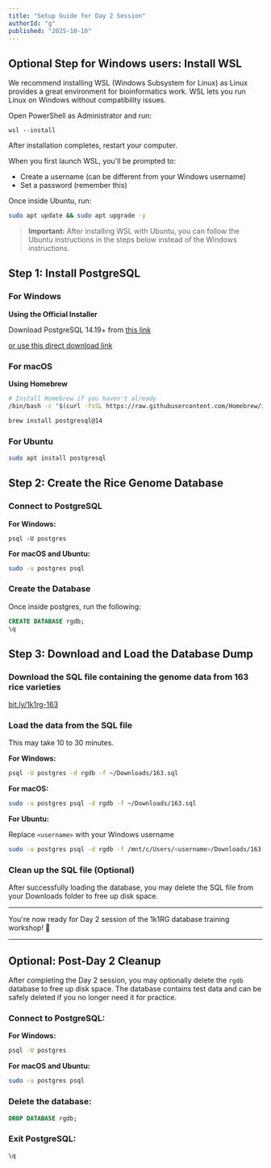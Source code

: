 ```yaml
---
title: "Setup Guide for Day 2 Session"
authorId: "g"
published: "2025-10-10"
---
```


## Optional Step for Windows users: Install WSL

We recommend installing WSL (Windows Subsystem for Linux) as Linux provides a great environment for bioinformatics work. WSL lets you run Linux on Windows without compatibility issues.

Open PowerShell as Administrator and run:

```
wsl --install
```

After installation completes, restart your computer.

When you first launch WSL, you'll be prompted to:

- Create a username (can be different from your Windows username)
- Set a password (remember this)

Once inside Ubuntu, run:

```bash
sudo apt update && sudo apt upgrade -y
```

> **Important:** After installing WSL with Ubuntu, you can follow the Ubuntu instructions in the steps below instead of the Windows instructions.

## Step 1: Install PostgreSQL

### For Windows

**Using the Official Installer**

Download PostgreSQL 14.19+ from [this link](https://www.enterprisedb.com/downloads/postgres-postgresql-downloads)

[or use this direct download link](https://sbp.enterprisedb.com/getfile.jsp?fileid=1259804&_gl=1*ulr2xn*_gcl_au*Nzc4MzQ1Mjc5LjE3NjAwMjU4OTA.*_ga*R0ExLjEuR0ExLjEuR0ExLjEuR0ExLjEuR0ExLjEuR0ExLjEuR0ExLjEuNjM3OTQ0NDIzLjE3NjAwMjU4OTE.*_ga_ND3EP1ME7G*czE3NjAwMjU4OTAkbzEkZzEkdDE3NjAwMjY0OTkkajYwJGwwJGg3Mzk2Nzg2NDc.)

### For macOS

**Using Homebrew**

```bash
# Install Homebrew if you haven't already
/bin/bash -c "$(curl -fsSL https://raw.githubusercontent.com/Homebrew/install/HEAD/install.sh)"

brew install postgresql@14
```

### For Ubuntu

```bash
sudo apt install postgresql
```

<!-- ## Step 2: Configure PostgreSQL

### Set up the postgres user password

**For Windows:**

Open Command Prompt or PowerShell as Administrator

```cmd
# Connect to PostgreSQL (you'll be prompted for the password you set during installation)
psql -U postgres
```

**For macOS and Linux:**

```bash
sudo -u postgres psql

# Set password for postgres user (replace 'your_password' with a secure password)
ALTER USER postgres PASSWORD 'your_password';

# Exit PostgreSQL
\q
```

### Configure authentication (Optional)

**For Linux systems:** If you want to use password authentication, edit the PostgreSQL configuration:

```bash
# Find the pg_hba.conf file location
sudo -u postgres psql -c "SHOW hba_file;"

# Edit the file (replace the path with your actual path)
sudo nano /etc/postgresql/14/main/pg_hba.conf

# Change the line:
# local   all             all                                     peer
# to:
# local   all             all                                     md5
```

After making changes, restart PostgreSQL:

```bash
# Linux
sudo systemctl restart postgresql

# macOS (if using Homebrew)
brew services restart postgresql@14
```

**For Windows:** Authentication is typically configured during installation, but you can modify it using pgAdmin or by editing the pg_hba.conf file in the PostgreSQL data directory. -->

## Step 2: Create the Rice Genome Database

### Connect to PostgreSQL

**For Windows:**

```
psql -U postgres
```

**For macOS and Ubuntu:**

```bash
sudo -u postgres psql
```

### Create the Database

Once inside postgres, run the following:

```sql
CREATE DATABASE rgdb;
\q
```

## Step 3: Download and Load the Database Dump

### Download the SQL file containing the genome data from 163 rice varieties

[bit.ly/1k1rg-163](https://bit.ly/1k1rg-163)

### Load the data from the SQL file

This may take 10 to 30 minutes.

**For Windows:**

```bash
psql -U postgres -d rgdb -f ~/Downloads/163.sql
```

**For macOS:**

```bash
sudo -u postgres psql -d rgdb -f ~/Downloads/163.sql
```

<!-- # If you created a dedicated user:
psql -U rgdb_user -d rgdb -f ~/Downloads/1k1.sql -->

**For Ubuntu:**

Replace `<username>` with your Windows username

```bash
sudo -u postgres psql -d rgdb -f /mnt/c/Users/<username>/Downloads/163.sql
```

### Clean up the SQL file (Optional)

After successfully loading the database, you may delete the SQL file from your Downloads folder to free up disk space.

<!-- # Method 2: If you created a dedicated user
psql -U rgdb_user -d rgdb -f ~/database_dumps/rgdb_dump.sql

# Method 3: Load from compressed file directly (Linux only)
# gunzip -c ~/database_dumps/rgdb_dump.sql.gz | psql -U postgres -d rgdb

# For macOS using Postgres.app (if postgres user doesn't exist):
psql -d rgdb -f ~/database_dumps/rgdb_dump.sql -->

<!-- ## Step 4: Verify if the database was loaded successfully

Connect to the database:

```bash
sudo -u postgres psql -d rgdb
```

Check the number of records in `snp_featureloc`:

This query may take up to 10 seconds. It should return a number more than 26 million.

```sql
SELECT COUNT(*) FROM snp_featureloc;
```

Exit PostgreSQL:

```sql
\q
``` -->

<!--
## Step 5: Verify the Installation

### Verify PostgreSQL service

**For Windows:**

```cmd
# Check if PostgreSQL service is running
sc query postgresql-x64-14

# Or use Services app (services.msc) to check PostgreSQL service status

# Check PostgreSQL version
psql --version

# Check available databases
psql -U postgres -l
```

**For macOS:**

```bash
# If using Homebrew:
brew services list | grep postgresql

# If using Postgres.app:
# Check if the app is running in your Applications

# Check PostgreSQL version
psql --version

# Check available databases
psql -U postgres -l
# Or if using Postgres.app: psql -l
```

**For Linux:**

```bash
# Check if PostgreSQL is running
sudo systemctl status postgresql

# Check PostgreSQL version
psql --version

# Check available databases
psql -U postgres -l
``` -->

<!-- ## Troubleshooting

### Common Issues and Solutions

1. **Connection refused error**

   **Windows:**

   ```cmd
   # Check if PostgreSQL service is running
   sc start postgresql-x64-14

   # Or restart the service
   sc stop postgresql-x64-14
   sc start postgresql-x64-14
   ```

   **macOS:**

   ```bash
   # If using Homebrew:
   brew services restart postgresql@14

   # If using Postgres.app: restart the application
   ```

   **Linux:**

   ```bash
   # Ensure PostgreSQL is running
   sudo systemctl start postgresql

   # Check if it's listening on the correct port
   sudo netstat -tlnp | grep 5432
   ```

2. **Authentication failed**

   **All systems:**

   ```sql
   # Reset postgres user password (run as admin/sudo)
   psql -U postgres -c "ALTER USER postgres PASSWORD 'newpassword';"
   ```

3. **Permission denied**

   **Windows:** Run Command Prompt or PowerShell as Administrator

   **macOS/Linux:**

   ```bash
   # Ensure the dump file has correct permissions
   chmod 644 ~/database_dumps/rgdb_dump.sql

   # Or try running with sudo (Linux only)
   sudo -u postgres psql -d rgdb -f ~/database_dumps/rgdb_dump.sql
   ```

4. **Database already exists error**

   **All systems:**

   ```sql
   # Drop and recreate the database
   psql -U postgres -c "DROP DATABASE IF EXISTS rgdb;"
   psql -U postgres -c "CREATE DATABASE rgdb;"
   ```

5. **psql command not found (Windows)**

   Add PostgreSQL bin directory to your system PATH:

   - Default location: `C:\Program Files\PostgreSQL\14\bin`
   - Or use the full path: `"C:\Program Files\PostgreSQL\14\bin\psql.exe"`

6. **Out of disk space** 6. **Out of disk space**

   **Windows:**

   ```cmd
   # Check available disk space
   dir C:\ /-c
   # Or use File Explorer to check disk space
   ```

   **macOS:**

   ```bash
   # Check available disk space
   df -h
   ```

   **Linux:**

   ```bash
   # Check available disk space
   df -h

   # Clean up if necessary and ensure you have enough space for the dump
   ``` -->

---

You're now ready for Day 2 session of the 1k1RG database training workshop! 🎉

---

## Optional: Post-Day 2 Cleanup

After completing the Day 2 session, you may optionally delete the `rgdb` database to free up disk space. The database contains test data and can be safely deleted if you no longer need it for practice.

### Connect to PostgreSQL:

**For Windows:**

```bash
psql -U postgres
```

**For macOS and Ubuntu:**

```bash
sudo -u postgres psql
```

### Delete the database:

```sql
DROP DATABASE rgdb;
```

### Exit PostgreSQL:

```sql
\q
```
